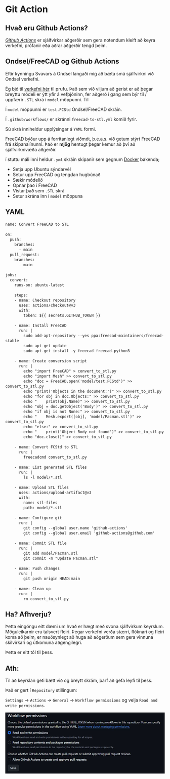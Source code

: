 # Git Action

## Hvað eru Github Actions?

[_Github Actions_](https://docs.github.com/en/actions) er sjálfvirkar aðgerðir sem gera notendum kleift að keyra verkefni, prófanir eða aðrar aðgerðir tengd þeim. 

## Ondsel/FreeCAD og Github Actions

Eftir kynningu Svavars á Ondsel langaði mig að bæta smá sjálfvirkni við Ondsel verkefni. 

Ég bjó til [verkefni hér](https://github.com/arnib13/ondselverkefni) til prufu. Það sem við viljum að gerist er að þegar breyttu módeli er ýtt yfir á vefþjóninn, fer aðgerð í gang sem býr til / uppfærir `.STL` skrá í `model`
 möppunni. Til 

Í `model` möppunni er `test.FCStd` Ondsel/FreeCAD skráin. 

Í `.github/workflows/` er skránni `freecad-to-stl.yml` komið fyrir. 

Sú skrá inniheldur upplýsingar á `YAML` formi.

FreeCAD býður upp á forritanlegt viðmót, þ.e.a.s. við getum stýrt FreeCAD frá skipanalínunni. Það er **mjög** hentugt þegar kemur að því að sjálfvirknivæða aðgerðir. 

í stuttu máli inni heldur `.yml` skráin skipanir sem gegnum [Docker](https://www.docker.com/)
 bakenda; 

- Setja upp Ubuntu sýndarvél
- Setur upp FreeCAD og tengdan hugbúnað
- Sækir módelið 
- Opnar það í FreeCAD
- Vistar það sem `.STL` skrá
- Setur skrána inn í `model` möppuna

## YAML

```
name: Convert FreeCAD to STL

on:
  push:
    branches:
      - main
  pull_request:
    branches:
      - main

jobs:
  convert:
    runs-on: ubuntu-latest

    steps:
    - name: Checkout repository
      uses: actions/checkout@v3
      with:
        token: ${{ secrets.GITHUB_TOKEN }}

    - name: Install FreeCAD
      run: |
        sudo add-apt-repository --yes ppa:freecad-maintainers/freecad-stable
        sudo apt-get update
        sudo apt-get install -y freecad freecad-python3

    - name: Create conversion script
      run: |
        echo "import FreeCAD" > convert_to_stl.py
        echo "import Mesh" >> convert_to_stl.py
        echo "doc = FreeCAD.open('model/test.FCStd')" >> convert_to_stl.py
        echo "print('Objects in the document:')" >> convert_to_stl.py
        echo "for obj in doc.Objects:" >> convert_to_stl.py
        echo "    print(obj.Name)" >> convert_to_stl.py
        echo "obj = doc.getObject('Body')" >> convert_to_stl.py
        echo "if obj is not None:" >> convert_to_stl.py
        echo "    Mesh.export([obj], 'model/Pacman.stl')" >> convert_to_stl.py
        echo "else:" >> convert_to_stl.py
        echo "    print('Object Body not found')" >> convert_to_stl.py
        echo "doc.close()" >> convert_to_stl.py

    - name: Convert FCStd to STL
      run: |
        freecadcmd convert_to_stl.py

    - name: List generated STL files
      run: |
        ls -l model/*.stl

    - name: Upload STL files
      uses: actions/upload-artifact@v3
      with:
        name: stl-files
        path: model/*.stl

    - name: Configure git
      run: |
        git config --global user.name 'github-actions'
        git config --global user.email 'github-actions@github.com'

    - name: Commit STL file
      run: |
        git add model/Pacman.stl
        git commit -m "Update Pacman.stl"

    - name: Push changes
      run: |
        git push origin HEAD:main

    - name: Clean up
      run: |
        rm convert_to_stl.py

```

## Ha? Afhverju?

Þetta eingöngu eitt dæmi um hvað er hægt með svona sjálfvirkum keyrslum. Möguleikarnir eru talsvert fleiri. Þegar verkefni verða stærri, flóknari og fleiri koma að þeim, er nauðsynlegt að huga að aðgerðum sem gera vinnuna skilvirkari og útkomuna aðgengilegri. 

Þetta er eitt tól til þess. 

## Ath: 

Til að keyrslan geti bætt við og breytt skrám, þarf að gefa leyfi til þess. 

Það er gert í `Repository` stillingum: 

`Settings` -> `Actions` -> `General` ->  `Workflow permissions` og velja `Read and write permissions`. 

![alt text](../img/action/workflow.jpg)